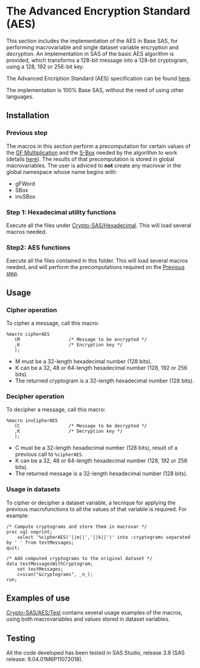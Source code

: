 # The Advanced Encryption Standard (AES)

This section includes the implementation of the AES in Base SAS, for performing macrovariable and single dataset variable encryption and decryption. An implementation in SAS of the basic AES algorithm is provided, which transforms a 128-bit message into a 128-bit cryptogram, using a 128, 192 or 256-bit key.

The Advanced Encription Standard (AES) specification can be found [here](https://nvlpubs.nist.gov/nistpubs/fips/nist.fips.197.pdf).

The implementation is 100% Base SAS, without the need of using other languages.

## Installation

### Previous step

The macros in this section perform a precomputation for certain values of the [GF Multiplication](https://en.wikipedia.org/wiki/Finite_field_arithmetic) and the [S-Box](https://en.wikipedia.org/wiki/S-box) needed by the algorithm to work (details [here](https://nvlpubs.nist.gov/nistpubs/fips/nist.fips.197.pdf)). The results of that precomputation is stored in global macrovariables. The user is adviced to **not** create any macrovar in the global namespace whose name begins with:
- gFWord
- SBox
- invSBox

### Step 1: Hexadecimal utility functions

Execute all the files under [Crypto-SAS/Hexadecimal](https://github.com/AlexBennasar/Crypto-SAS/tree/main/Hexadecimal). This will load several macros needed.

### Step2: AES functions

Execute all the files contained in this folder. This will load several macros needed, and will perform the precomputations required on the [Previous step](https://github.com/AlexBennasar/Crypto-SAS/edit/main/AES/README.md#previous-step).

## Usage

### Cipher operation

To cipher a message, call this macro:

```SAS
%macro cipherAES
   (M                  /* Message to be encrypted */
   ,K                  /* Encryption key */
   );
```

- M must be a 32-length hexadecimal number (128 bits).
- K can be a 32, 48 or 64-length hexadecimal number (128, 192 or 256 bits).
- The returned cryptogram is a 32-length hexadecimal number (128 bits).

### Decipher operation

To decipher a message, call this macro:

```SAS
%macro invCipherAES
   (C                  /* Message to be decrypted */
   ,K                  /* Decryption key */
   );
```

- C must be a 32-length hexadecimal number (128 bits), result of a previous call to ```%cipherAES```.
- K can be a 32, 48 or 64-length hexadecimal number (128, 192 or 256 bits).
- The returned message is a 32-length hexadecimal number (128 bits).

### Usage in datasets

To cipher or decipher a dataset variable, a tecnique for applying the previous macrofunctions to all the values of that variable is required. For example:

```SAS
/* Compute cryptograms and store them in macrovar */
proc sql noprint;
	select '%cipherAES('||m||','||k||')' into :cryptograms separated by ' ' from testMessages;
quit;

/* Add computed cryptograms to the original dataset */
data testMessagesWithCryptogram;
	set testMessages;
	c=scan("&cryptograms", _n_);
run;
```

## Examples of use

[Crypto-SAS/AES/Test](https://github.com/AlexBennasar/Crypto-SAS/tree/main/AES/Test) contains several usage examples of the macros, using both macrovariables and values stored in dataset variables.

## Testing
All the code developed has been tested in SAS Studio, release 3.8 (SAS release: 9.04.01M6P11072018).
